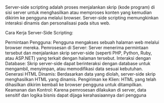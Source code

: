 Server-side scripting adalah proses menjalankan skrip (kode program) di sisi server untuk menghasilkan atau memproses konten yang kemudian dikirim ke pengguna melalui browser. Server-side scripting memungkinkan interaksi dinamis dan personalisasi pada situs web.

Cara Kerja Server-Side Scripting:

Permintaan Pengguna: Pengguna mengakses sebuah halaman web melalui browser mereka.
Pemrosesan di Server: Server menerima permintaan tersebut dan menjalankan skrip server-side (seperti PHP, Python, Ruby, atau ASP.NET) yang terkait dengan halaman tersebut.
Interaksi dengan Database: Skrip server-side dapat berinteraksi dengan database untuk mengambil, menyimpan, atau memodifikasi data sesuai kebutuhan.
Generasi HTML Dinamis: Berdasarkan data yang diolah, server-side skrip menghasilkan HTML yang dinamis.
Pengiriman ke Klien: HTML yang telah dihasilkan dikirim kembali ke browser pengguna untuk ditampilkan.
Keamanan dan Kontrol: Karena pemrosesan dilakukan di server, data sensitif dan logika bisnis dapat dijaga kerahasiaannya dari pengguna
